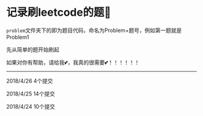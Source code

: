 # 记录刷leetcode的题:hocho:


`problem`文件夹下的即为题目代码，命名为Problem+题号，例如第一题就是Problem1

先从简单的题开始刷起

如果对你有帮助，请给我:two_hearts:，我真的很需要:two_hearts:！！！！！！

---

2018/4/26 4个提交

2018/4/25 14个提交

2018/4/24 10个提交
